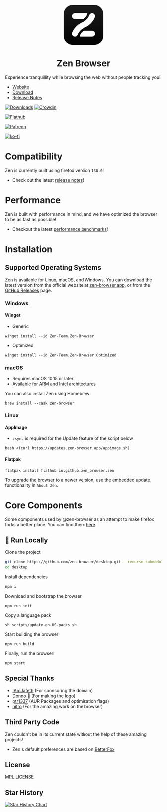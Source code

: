 <div align="center">
<picture>
    <img src="./docs/assets/zen-black.svg" width="128px">
</picture>
</div>
<h1 align="center">
Zen Browser
</h1>

Experience tranquillity while browsing the web without people tracking you!

- [Website](https://zen-browser.app)
- [Download](https://zen-browser.app/download)
- [Release Notes](https://zen-browser.app/release-notes/latest)

[![Downloads](https://img.shields.io/github/downloads/zen-browser/desktop/total.svg)](https://github.com/zen-browser/desktop/releases)
[![Crowdin](https://badges.crowdin.net/zen-browser/localized.svg)](https://crowdin.com/project/zen-browser)

[![Flathub](https://flathub.org/api/badge?locale=en)](https://flathub.org/apps/io.github.zen_browser.zen)

[![Patreon](https://c5.patreon.com/external/logo/become_a_patron_button.png)](https://www.patreon.com/zen_browser)

[![ko-fi](https://ko-fi.com/img/githubbutton_sm.svg)](https://ko-fi.com/zen_browser)

# Compatibility

Zen is currently built using firefox version `130.0`!

- Check out the latest [release notes](https://zen-browser.app/release-notes)!

# Performance

Zen is built with performance in mind, and we have optimized the browser to be as fast as possible!

- Checkout the latest [performance benchmarks](https://docs.zen-browser.app/benchmarks)!

# Installation

## Supported Operating Systems

Zen is available for Linux, macOS, and Windows. You can download the latest version from the official website at [zen-browser.app](https://zen-browser.app/download), or from the [GitHub Releases](https://github.com/zen-browser/desktop/releases) page.

### Windows

#### Winget

- Generic

```
winget install --id Zen-Team.Zen-Browser
```

- Optimized

```
winget install --id Zen-Team.Zen-Browser.Optimized
```

####

### macOS

- Requires macOS 10.15 or later
- Available for ARM and Intel architectures

You can also install Zen using Homebrew:

```
brew install --cask zen-browser
```

### Linux

#### AppImage

- `zsync` is required for the Update feature of the script below

```
bash <(curl https://updates.zen-browser.app/appimage.sh)
```

#### Flatpak
```
flatpak install flathub io.github.zen_browser.zen
```

To upgrade the browser to a newer version, use the embedded update functionality in `About Zen`.

# Core Components

Some components used by @zen-browser as an attempt to make firefox forks a better place. You can find them [here](https://github.com/zen-browser/components).

## 🚀 Run Locally

Clone the project

```bash
git clone https://github.com/zen-browser/desktop.git --recurse-submodules
cd desktop
```

Install dependencies

```bash
npm i
```

Download and bootstrap the browser

```
npm run init
```

Copy a language pack
```
sh scripts/update-en-US-packs.sh
```

Start building the browser

```
npm run build
```

Finally, run the browser!

```
npm start
```

## Special Thanks

- [IAmJafeth](https://github.com/IAmJafeth) (For sponsoring the domain)
- [Donno 🐒](https://www.onnno.nl/) (For making the logo)
- [ptr1337](https://github.com/ptr1337) (AUR Packages and optimization flags)
- [nitro](https://github.com/n7itro) (For the amazing work on the browser)

## Third Party Code

Zen couldn't be in its current state without the help of these amazing projects!

- Zen's default preferences are based on [BetterFox](https://github.com/yokoffing/Betterfox)

## License

[MPL LICENSE](./LICENSE)

## Star History

<a href="https://star-history.com/#zen-browser/desktop&Date">
 <picture>
   <source media="(prefers-color-scheme: dark)" srcset="https://api.star-history.com/svg?repos=zen-browser/desktop&type=Date&theme=dark" />
   <source media="(prefers-color-scheme: light)" srcset="https://api.star-history.com/svg?repos=zen-browser/desktop&type=Date" />
   <img alt="Star History Chart" src="https://api.star-history.com/svg?repos=zen-browser/desktop&type=Date" />
 </picture>
</a>
